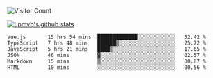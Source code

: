 ![Visitor Count](https://profile-counter.glitch.me/Lpmvb/count.svg)

[![Lpmvb's github stats](https://github-readme-stats.vercel.app/api?username=lpmvb&show_icons=true&title_color=fff&icon_color=79ff97&text_color=9f9f9f&bg_color=151515)](https://github.com/anuraghazra/github-readme-stats)

<!--
Here are some ideas to get you started:

- 🔭 I’m currently working on ...
- 🌱 I’m currently learning ...
- 👯 I’m looking to collaborate on ...
- 🤔 I’m looking for help with ...
- 💬 Ask me about ...
- 📫 How to reach me: ...
- 😄 Pronouns: ...
- ⚡ Fun fact: ...
-->

<!--START_SECTION:waka-->

```text
Vue.js       15 hrs 54 mins  █████████████░░░░░░░░░░░░   52.42 %
TypeScript   7 hrs 48 mins   ██████▒░░░░░░░░░░░░░░░░░░   25.72 %
JavaScript   5 hrs 21 mins   ████▒░░░░░░░░░░░░░░░░░░░░   17.65 %
JSON         46 mins         ▓░░░░░░░░░░░░░░░░░░░░░░░░   02.57 %
Markdown     15 mins         ▒░░░░░░░░░░░░░░░░░░░░░░░░   00.87 %
HTML         10 mins         ░░░░░░░░░░░░░░░░░░░░░░░░░   00.56 %
```

<!--END_SECTION:waka-->
